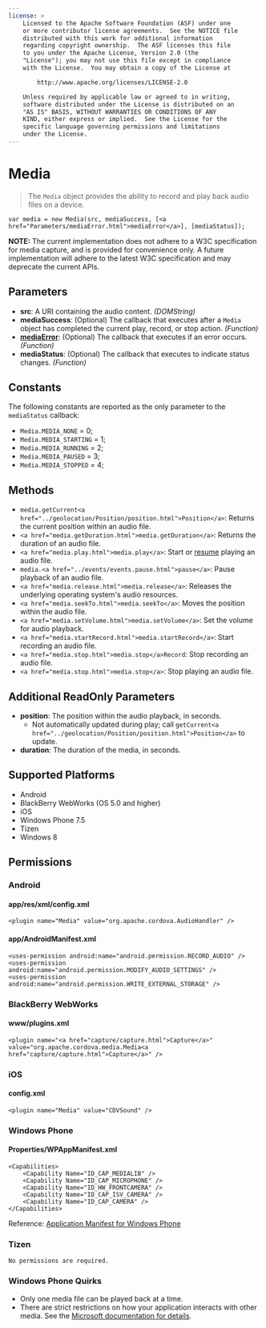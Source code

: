 ```yaml
---
license: >
    Licensed to the Apache Software Foundation (ASF) under one
    or more contributor license agreements.  See the NOTICE file
    distributed with this work for additional information
    regarding copyright ownership.  The ASF licenses this file
    to you under the Apache License, Version 2.0 (the
    "License"); you may not use this file except in compliance
    with the License.  You may obtain a copy of the License at

        http://www.apache.org/licenses/LICENSE-2.0

    Unless required by applicable law or agreed to in writing,
    software distributed under the License is distributed on an
    "AS IS" BASIS, WITHOUT WARRANTIES OR CONDITIONS OF ANY
    KIND, either express or implied.  See the License for the
    specific language governing permissions and limitations
    under the License.
---
```


Media
=====

> The `Media` object provides the ability to record and play back audio files on a device.

    var media = new Media(src, mediaSuccess, [<a href="Parameters/mediaError.html">mediaError</a>], [mediaStatus]);

__NOTE:__ The current implementation does not adhere to a W3C
specification for media capture, and is provided for convenience only.
A future implementation will adhere to the latest W3C specification
and may deprecate the current APIs.

Parameters
----------

- __src__: A URI containing the audio content. _(DOMString)_
- __mediaSuccess__: (Optional) The callback that executes after a `Media` object has completed the current play, record, or stop action. _(Function)_
- __<a href="Parameters/mediaError.html">mediaError</a>__: (Optional) The callback that executes if an error occurs. _(Function)_
- __mediaStatus__: (Optional) The callback that executes to indicate status changes. _(Function)_

Constants
---------

The following constants are reported as the only parameter to the
`mediaStatus` callback:

- `Media.MEDIA_NONE`     = 0;
- `Media.MEDIA_STARTING` = 1;
- `Media.MEDIA_RUNNING`  = 2;
- `Media.MEDIA_PAUSED`   = 3;
- `Media.MEDIA_STOPPED`  = 4;

Methods
-------

- `media.getCurrent<a href="../geolocation/Position/position.html">Position</a>`: Returns the current position within an audio file.
- `<a href="media.getDuration.html">media.getDuration</a>`: Returns the duration of an audio file.
- `<a href="media.play.html">media.play</a>`: Start or <a href="../events/events.resume.html">resume</a> playing an audio file.
- `media.<a href="../events/events.pause.html">pause</a>`: Pause playback of an audio file.
- `<a href="media.release.html">media.release</a>`: Releases the underlying operating system's audio resources.
- `<a href="media.seekTo.html">media.seekTo</a>`: Moves the position within the audio file.
- `<a href="media.setVolume.html">media.setVolume</a>`: Set the volume for audio playback.
- `<a href="media.startRecord.html">media.startRecord</a>`: Start recording an audio file.
- `<a href="media.stop.html">media.stop</a>Record`: Stop recording an audio file.
- `<a href="media.stop.html">media.stop</a>`: Stop playing an audio file.

Additional ReadOnly Parameters
---------------------

- __position__: The position within the audio playback, in seconds.
    - Not automatically updated during play; call `getCurrent<a href="../geolocation/Position/position.html">Position</a>` to update.
- __duration__: The duration of the media, in seconds.

Supported Platforms
-------------------

- Android
- BlackBerry WebWorks (OS 5.0 and higher)
- iOS
- Windows Phone 7.5
- Tizen
- Windows 8

Permissions
-----------

### Android

#### app/res/xml/config.xml

    <plugin name="Media" value="org.apache.cordova.AudioHandler" />

#### app/AndroidManifest.xml

    <uses-permission android:name="android.permission.RECORD_AUDIO" />
    <uses-permission android:name="android.permission.MODIFY_AUDIO_SETTINGS" />
    <uses-permission android:name="android.permission.WRITE_EXTERNAL_STORAGE" />

### BlackBerry WebWorks

#### www/plugins.xml

    <plugin name="<a href="capture/capture.html">Capture</a>" value="org.apache.cordova.media.Media<a href="capture/capture.html">Capture</a>" />

### iOS

#### config.xml

    <plugin name="Media" value="CDVSound" />

### Windows Phone

#### Properties/WPAppManifest.xml

    <Capabilities>
        <Capability Name="ID_CAP_MEDIALIB" />
        <Capability Name="ID_CAP_MICROPHONE" />
        <Capability Name="ID_HW_FRONTCAMERA" />
        <Capability Name="ID_CAP_ISV_CAMERA" />
        <Capability Name="ID_CAP_CAMERA" />
    </Capabilities>

Reference: [Application Manifest for Windows Phone](http://msdn.microsoft.com/en-us/library/ff769509%28v=vs.92%29.aspx)

### Tizen

    No permissions are required.

### Windows Phone Quirks

- Only one media file can be played back at a time.
- There are strict restrictions on how your application interacts with other media. See the [Microsoft documentation for details][url].

[url]: http://msdn.microsoft.com/en-us/library/windowsphone/develop/hh184838(v=vs.92).aspx

